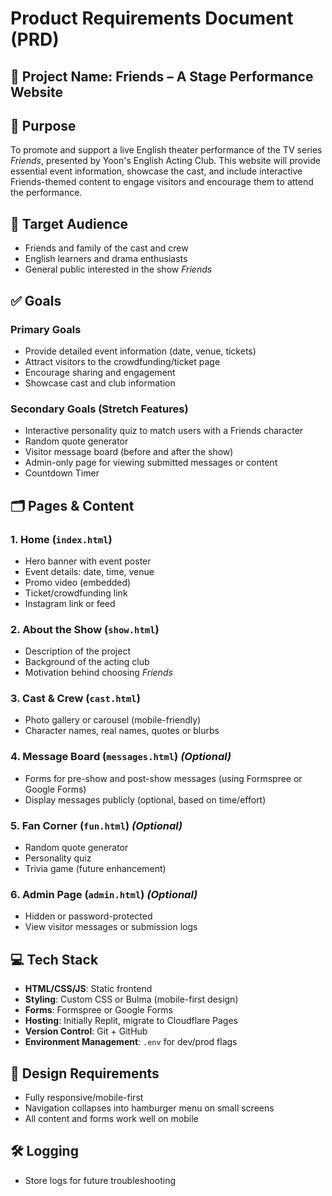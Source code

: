 # Product Requirements Document (PRD)

## 🎯 Project Name: Friends – A Stage Performance Website

## 📌 Purpose

To promote and support a live English theater performance of the TV series *Friends*, presented by Yoon's English Acting Club. This website will provide essential event information, showcase the cast, and include interactive Friends-themed content to engage visitors and encourage them to attend the performance.

## 👥 Target Audience

- Friends and family of the cast and crew
- English learners and drama enthusiasts
- General public interested in the show *Friends*

## ✅ Goals

### Primary Goals

- Provide detailed event information (date, venue, tickets)
- Attract visitors to the crowdfunding/ticket page
- Encourage sharing and engagement
- Showcase cast and club information

### Secondary Goals (Stretch Features)

- Interactive personality quiz to match users with a Friends character
- Random quote generator
- Visitor message board (before and after the show)
- Admin-only page for viewing submitted messages or content
- Countdown Timer

## 🗂️ Pages & Content

### 1. Home (`index.html`)

- Hero banner with event poster
- Event details: date, time, venue
- Promo video (embedded)
- Ticket/crowdfunding link
- Instagram link or feed

### 2. About the Show (`show.html`)

- Description of the project
- Background of the acting club
- Motivation behind choosing *Friends*

### 3. Cast & Crew (`cast.html`)

- Photo gallery or carousel (mobile-friendly)
- Character names, real names, quotes or blurbs

### 4. Message Board (`messages.html`) *(Optional)*

- Forms for pre-show and post-show messages (using Formspree or Google Forms)
- Display messages publicly (optional, based on time/effort)

### 5. Fan Corner (`fun.html`) *(Optional)*

- Random quote generator
- Personality quiz
- Trivia game (future enhancement)

### 6. Admin Page (`admin.html`) *(Optional)*

- Hidden or password-protected
- View visitor messages or submission logs

## 💻 Tech Stack

- **HTML/CSS/JS**: Static frontend
- **Styling**: Custom CSS or Bulma (mobile-first design)
- **Forms**: Formspree or Google Forms
- **Hosting**: Initially Replit, migrate to Cloudflare Pages
- **Version Control**: Git + GitHub
- **Environment Management**: `.env` for dev/prod flags

## 📱 Design Requirements

- Fully responsive/mobile-first
- Navigation collapses into hamburger menu on small screens
- All content and forms work well on mobile

## 🛠️ Logging

- Store logs for future troubleshooting


